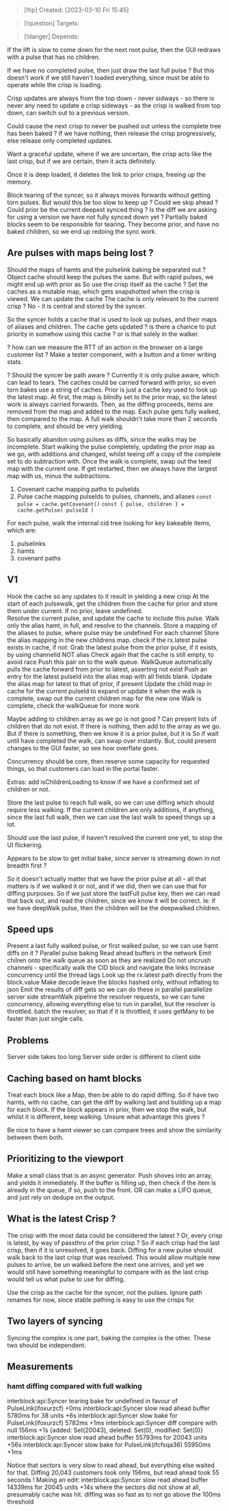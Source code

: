 
>[!tip] Created: [2023-03-10 Fri 15:45]

>[!question] Targets: 

>[!danger] Depends: 

If the lift is slow to come down for the next root pulse, then the GUI redraws with a pulse that has no children.

If we have no completed pulse, then just draw the last full pulse ?  But this doesn't work if we still haven't loaded everything, since must be able to operate while the crisp is loading.

Crisp updates are always from the top down - never sidways - so there is never any need to update a crisp sideways - as the crisp is walked from top down, can switch out to a previous version.

Could cause the next crisp to never be pushed out unless the complete tree has been baked ?
If we have nothing, then release the crisp progressively, else release only completed updates.

Want a graceful update, where if we are uncertain, the crisp acts like the last crisp, but if we are certain, then it acts definitely.

Once it is deep loaded, it deletes the link to prior crisps, freeing up the memory.

Block tearing of the syncer, so it always moves forwards without getting torn pulses.
But would this be too slow to keep up ?
Could we skip ahead ?
Could prior be the current deepest synced thing ?
Is the diff we are asking for using a version we have not fully synced down yet ?
Partially baked blocks seem to be responsible for tearing.
They become prior, and have no baked children, so we end up redoing the sync work.


## Are pulses with maps being lost ?
Should the maps of hamts and the pulselink baking be separated out ?
Object cache should keep the pulses the same.
But with rapid pulses, we might end up with prior as
So use the crisp itself as the cache ?
Set the caches as a mutable map, which gets snapshotted when the crisp is viewed.
We can update the cache
The cache is only relevant to the current crisp ? No - it is central and stored by the syncer.

So the syncer holds a cache that is used to look up pulses, and their maps of aliases and children.
The cache gets updated
? is there a chance to put priority in somehow using this cache ? or is that solely in the walker.

? how can we measure the RTT of an action in the browser on a large customer list ?
Make a tester component, with a button and a timer writing stats.

? Should the syncer be path aware ?
Currently it is only pulse aware, which can lead to tears.
The caches could be carried forward with prior, so even torn bakes use a string of caches.
Prior is just a cache key used to look up the latest map.
At first, the map is blindly set to the prior map, so the latest work is always carried forwards.
Then, as the diffing proceeds, items are removed from the map and added to the map.
Each pulse gets fully walked, then compared to the map.  A full walk shouldn't take more than 2 seconds to complete, and should be very yielding.

So basically abandon using pulses as diffs, since the walks may be incomplete.
Start walking the pulse completely, updating the prior map as we go, with additions and changed, whilst teeing off a copy of the complete set to do subtraction with.
Once the walk is complete, swap out the teed map with the current one.
If get restarted, then we always have the largest map with us, minus the subtractions.

1. Covenant cache mapping paths to pulseIds
2. Pulse cache mapping pulseIds to pulses, channels, and aliases
`const pulse = cache.getCovenant()`
`const { pulse, children } = cache.getPulse( pulseId )`

For each pulse, walk the internal cid tree looking for key bakeable items, which are:
1. pulselinks
2. hamts
3. covenant paths

## V1
Hook the cache so any updates to it result in yielding a new crisp
At the start of each pulsewalk, get the children from the cache for prior and store them under current.
If no prior, leave undefined.  
Resolve the current pulse, and update the cache to include this pulse.
Walk only the alias hamt, in full, and resolve to the channels. 
	Store a mapping of the aliases to pulse, where pulse may be undefined
	For each channel
		Store the alias mapping in the new childrens map.
		check if the rx.latest pulse exists in cache, if not:
			Grab the latest pulse from the prior pulse, if it exists, by using channelId NOT alias
			Check again that the cache is still empty, to avoid race
			Push this pair on to the walk queue.
			WalkQueue automatically pulls the cache forward from prior to latest, asserting not exist
				Push an entry for the latest pulseId into the alias map with all fields blank.
				Update the alias map for latest to that of prior, if present
			Update the child map in cache for the current pulseId to expand or update it
when the walk is complete, swap out the current children map for the new one
Walk is complete, check the walkQueue for more work


Maybe adding to children array as we go is not good ? Can present lists of children that do not exist.
If there is nothing, then add to the array as we go.
But if there is something, then we know it is a prior pulse, but it is
So if wait until have completed the walk, can swap over instantly.
But, could present changes to the GUI faster, so see how overflate goes.

Concurrency should be core, then reserve some capacity for requested things, so that customers can load in the portal faster.

Extras: add isChildrenLoading to know if we have a confirmed set of children or not.

Store the last pulse to reach full walk, so we can use diffing which should require less walking.
If the current children are only additions, if anything, since the last full walk, then we can use the last walk to speed things up a lot.

Should use the last pulse, if haven't resolved the current one yet, to stop the UI flickering.

Appears to be slow to get initial bake, since server is streaming down in not breadth first ?

So it doesn't actually matter that we have the prior pulse at all - all that matters is if we walked it or not, and if we did, then we can use that for diffing purposes.
So if we just store the lastFull pulse key, then we can read that back out, and read the children, since we know it will be correct.  Ie: if we have deepWalk pulse, then the children will be the deepwalked children.


## Speed ups
Present a last fully walked pulse, or first walked pulse, so we can use hamt diffs on it ?
Parallel pulse baking
Read ahead buffers in the network
Emit chilren onto the walk queue as soon as they are realized
Do not uncrush channels - specifically walk the CID block and navigate the links
Increase concurrency until the thread lags
Look up the rx.latest path directly from the block.value
Make decode leave the blocks hashed only, without inflating to json
Emit the results of diff gets so we can do these in parallel
parallelize server side streamWalk
pipeline the resolver requests, so we can tune concurrency, allowing everything else to run in parallel, but the resolver is throttled.
batch the resolver, so that if it is throttled, it uses getMany to be faster than just single calls.

## Problems
Server side takes too long
Server side order is different to client side

## Caching based on hamt blocks
Treat each block like a Map, then be able to do rapid diffing.
So if have two hamts, with no cache, can get the diff by walking last and building up a map for each block.  If the block appears in prior, then we stop the walk, but whilst it is different, keep walking. Unsure what advantage this gives ?

Be nice to have a hamt viewer so can compare trees and show the similarity between them both.

## Prioritizing to the viewport
Make a small class that is an async generator.  Push shoves into an array, and yields it immediately.  If the buffer is filling up, then check if the item is already in the queue, if so, push to the front.
OR can make a LIFO queue, and just rely on dedupe on the output.

## What is the latest Crisp ?
The crisp with the most data could be considered the latest ?
Or, every crisp is latest, by way of passthru of the prior crisp ?
So if each crisp had the last crisp, then if it is unresolved, it goes back.
Diffing for a new pulse should walk back to the last crisp that was resolved.
This would allow multiple new pulses to arrive, be un walked before the next one arrives, and yet we would still have something meaningful to compare with as the last crisp would tell us what pulse to use for diffing.

Use the crisp as the cache for the syncer, not the pulses.
Ignore path renames for now, since stable pathing is easy to use the crisps for.

## Two layers of syncing
Syncing the complex is one part, baking the complex is the other.
These two should be independent.

## Measurements
### hamt diffing compared with full walking
interblock:api:Syncer tearing bake for undefined in favour of PulseLink(ifoxurzcf) +0ms
interblock:api:Syncer slow read ahead buffer 5780ms for 38 units +6s
interblock:api:Syncer slow bake for PulseLink(ifoxurzcf) 5782ms +1ms
interblock:api:Syncer diff compare with null 156ms +1s {added: Set(20043), deleted: Set(0), modified: Set(0)}
interblock:api:Syncer slow read ahead buffer 55793ms for 20043 units +56s
interblock:api:Syncer slow bake for PulseLink(ifcfsqa36) 55950ms +1ms

Notice that sectors is very slow to read ahead, but everything else waited for that.
Diffing 20,043 customers took only 156ms, but read ahead took 55 seconds !
Making an edit:
interblock:api:Syncer slow read ahead buffer 14339ms for 20045 units +14s
where the sectors did not show at all, presumably cache was hit.
diffing was so fast as to not go above the 100ms threshold
